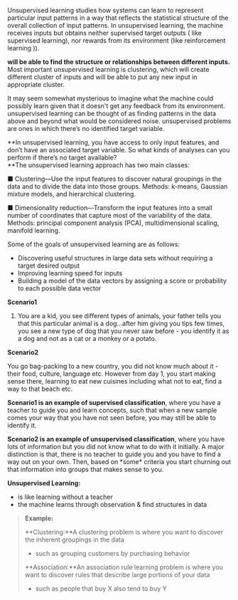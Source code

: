 Unsupervised learning studies how systems can learn to represent particular input patterns in a way that reflects the statistical structure of the overall collection of input patterns. In unsupervised learning, the machine receives inputs but obtains neither supervised target outputs \( like supervised learning\), nor rewards from its environment \(like reinforcement learning \)\).

**will be able to find the structure or relationships between different inputs.** Most important unsupervised learning is clustering, which will create different cluster of inputs and will be able to put any new input in appropriate cluster.

It may seem somewhat mysterious to imagine what the machine could possibly learn given that it doesn't get any feedback from its environment. unsupervised learning can be thought of as finding patterns in the data above and beyond what would be considered noise. unsupervised problems are ones in which there’s no identified target variable.

**In unsupervised learning, you have access to only input features, and don’t have an associated target variable. So what kinds of analyses can you perform if there’s no target available?               
**The unsupervised learning approach has two main classes:

■ Clustering—Use the input features to discover natural groupings in the data and to divide the data into those groups. Methods: k-means, Gaussian mixture models, and hierarchical clustering.

■ Dimensionality reduction—Transform the input features into a small number of coordinates that capture most of the variability of the data. Methods: principal component analysis \(PCA\), multidimensional scaling, manifold learning.

Some of the goals of unsupervised learning are as follows:

* Discovering useful structures in large data sets without requiring a target desired output
* Improving learning speed for inputs
* Building a model of the data vectors by assigning a score or probability to each possible data vector

**Scenario1**

1. You are a kid, you see different types of animals, your father tells you that this particular animal is a dog…after him giving you tips few times, you see a new type of dog that you never saw before - you identify it as a dog and not as a cat or a monkey or a potato.

**Scenario2**

You go bag-packing to a new country, you did not know much about it - their food, culture, language etc. However from day 1, you start making sense there, learning to eat new cuisines including what not to eat, find a way to that beach etc.

**Scenario1 is an example of supervised classification**, where you have a teacher to guide you and learn concepts, such that when a new sample comes your way that you have not seen before, you may still be able to identify it.

**Scenario2 is an example of unsupervised classification**, where you have lots of information but you did not know what to do with it initially. A major distinction is that, there is no teacher to guide you and you have to find a way out on your own. Then, based on \*some\* criteria you start churning out that information into groups that makes sense to you.





**Unsupervised Learning:**

* is like learning without a teacher
* the machine learns through observation &  find structures in data

> **Example:**
>
> **Clustering:**A clustering problem is where you want to discover the inherent groupings in the data
>
> * such as grouping customers by purchasing behavior
>
> **Association:**An association rule learning problem is where you want to discover rules that describe large portions of your data
>
> * such as people that buy X also tend to buy Y



